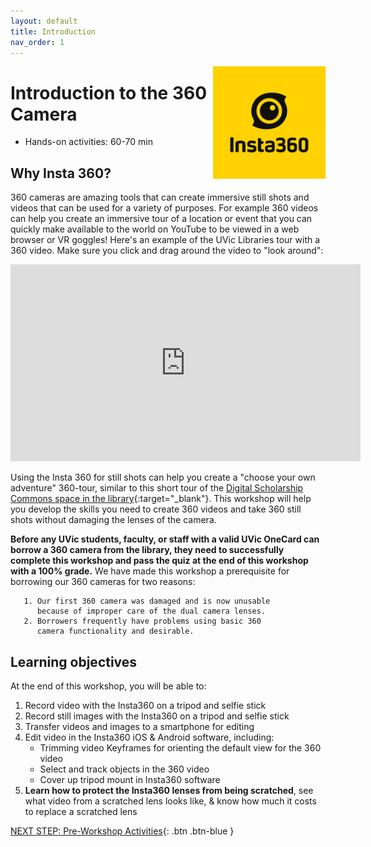 ```yaml
---
layout: default
title: Introduction 
nav_order: 1
---
```

<img src="images/insta-00.png" style="float:right;width:180px;height:180px;">

# Introduction to the 360 Camera 

- Hands-on activities: 60-70 min

## Why Insta 360? 

360 cameras are amazing tools that can create immersive still shots and videos that can be used for a variety of purposes. For example 360 videos can help you create an immersive tour of a location or event that you can quickly make available to the world on YouTube to be viewed in a web browser or VR goggles! Here's an example of the UVic Libraries tour with a 360 video. Make sure you click and drag around the video to "look around":

<iframe width="560" height="315" src="https://www.youtube.com/embed/KUcSQDVtbO4" title="UVic Libraries 360 Tour" frameborder="0" allow="accelerometer; autoplay; clipboard-write; encrypted-media; gyroscope; picture-in-picture" allowfullscreen></iframe>

Using the Insta 360 for still shots can help you create a "choose your own adventure" 360-tour, similar to this short tour of the [Digital Scholarship Commons space in the library](https://msystems.net/dsc/){:target="_blank"}. This workshop will help you develop the skills you need to create 360 videos and take 360 still shots without damaging the lenses of the camera.

**Before any UVic students, faculty, or staff with a valid UVic OneCard can borrow a 360 camera from the library, they need to successfully complete this workshop and pass the quiz at the end of this workshop with a 100% grade.** We have made this workshop a prerequisite for borrowing our 360 cameras for two reasons:

       1. Our first 360 camera was damaged and is now unusable 
          because of improper care of the dual camera lenses.
       2. Borrowers frequently have problems using basic 360 
          camera functionality and desirable.

## Learning objectives

At the end of this workshop, you will be able to:

1. Record video with the Insta360 on a tripod and selfie stick
2. Record still images with the Insta360 on a tripod and selfie stick
3. Transfer videos and images to a smartphone for editing
4. Edit video in the Insta360 iOS & Android software, including:
    - Trimming video Keyframes for orienting the default view for the 360 video
    - Select and track objects in the 360 video
    - Cover up tripod mount in Insta360 software
9. **Learn how to protect the Insta360 lenses from being scratched**, see what video from a scratched lens looks like, & know how much it costs to replace a scratched lens

[NEXT STEP: Pre-Workshop Activities](pre-workshop.html){: .btn .btn-blue }
